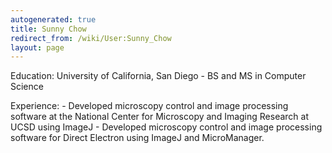 ```yaml
---
autogenerated: true
title: Sunny Chow
redirect_from: /wiki/User:Sunny_Chow
layout: page
---
```


Education: University of California, San Diego - BS and MS in Computer
Science

Experience: - Developed microscopy control and image processing software
at the National Center for Microscopy and Imaging Research at UCSD using
ImageJ - Developed microscopy control and image processing software for
Direct Electron using ImageJ and MicroManager.
